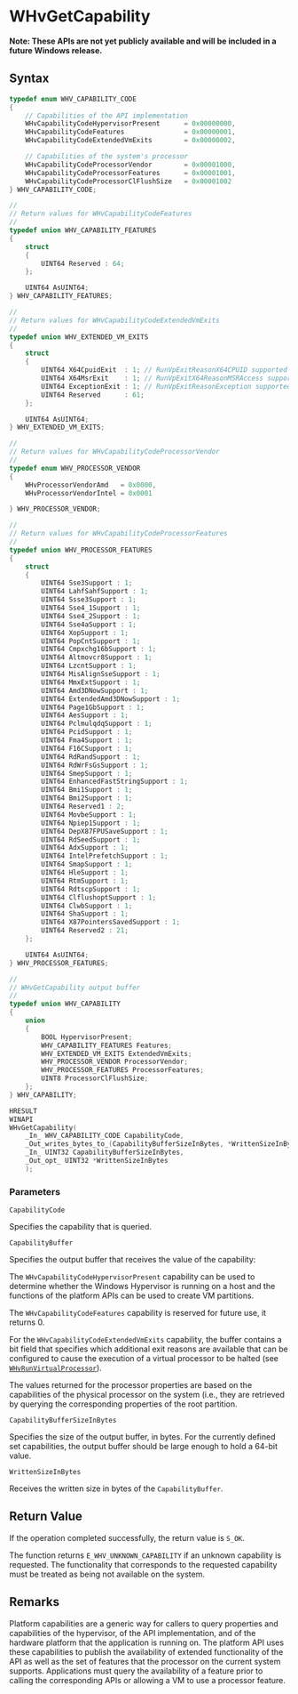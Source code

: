 # WHvGetCapability
**Note: These APIs are not yet publicly available and will be included in a future Windows release.**


## Syntax
```C
typedef enum WHV_CAPABILITY_CODE
{
    // Capabilities of the API implementation
    WHvCapabilityCodeHypervisorPresent      = 0x00000000,
    WHvCapabilityCodeFeatures               = 0x00000001,
    WHvCapabilityCodeExtendedVmExits        = 0x00000002,

    // Capabilities of the system's processor
    WHvCapabilityCodeProcessorVendor        = 0x00001000,
    WHvCapabilityCodeProcessorFeatures      = 0x00001001,
    WHvCapabilityCodeProcessorClFlushSize   = 0x00001002
} WHV_CAPABILITY_CODE;

//
// Return values for WHvCapabilityCodeFeatures
//
typedef union WHV_CAPABILITY_FEATURES
{
    struct
    {
        UINT64 Reserved : 64;
    };

    UINT64 AsUINT64;
} WHV_CAPABILITY_FEATURES;

//
// Return values for WHvCapabilityCodeExtendedVmExits
//
typedef union WHV_EXTENDED_VM_EXITS
{
    struct
    {
        UINT64 X64CpuidExit  : 1; // RunVpExitReasonX64CPUID supported
        UINT64 X64MsrExit    : 1; // RunVpExitX64ReasonMSRAccess supported
        UINT64 ExceptionExit : 1; // RunVpExitReasonException supported
        UINT64 Reserved      : 61;
    };

    UINT64 AsUINT64;
} WHV_EXTENDED_VM_EXITS;

//
// Return values for WHvCapabilityCodeProcessorVendor
//
typedef enum WHV_PROCESSOR_VENDOR
{
    WHvProcessorVendorAmd   = 0x0000,
    WHvProcessorVendorIntel = 0x0001

} WHV_PROCESSOR_VENDOR;

//
// Return values for WHvCapabilityCodeProcessorFeatures
//
typedef union WHV_PROCESSOR_FEATURES
{
    struct
    {
        UINT64 Sse3Support : 1;
        UINT64 LahfSahfSupport : 1;
        UINT64 Ssse3Support : 1;
        UINT64 Sse4_1Support : 1;
        UINT64 Sse4_2Support : 1;
        UINT64 Sse4aSupport : 1;
        UINT64 XopSupport : 1;
        UINT64 PopCntSupport : 1;
        UINT64 Cmpxchg16bSupport : 1;
        UINT64 Altmovcr8Support : 1;
        UINT64 LzcntSupport : 1;
        UINT64 MisAlignSseSupport : 1;
        UINT64 MmxExtSupport : 1;
        UINT64 Amd3DNowSupport : 1;
        UINT64 ExtendedAmd3DNowSupport : 1;
        UINT64 Page1GbSupport : 1;
        UINT64 AesSupport : 1;
        UINT64 PclmulqdqSupport : 1;
        UINT64 PcidSupport : 1;
        UINT64 Fma4Support : 1;
        UINT64 F16CSupport : 1;
        UINT64 RdRandSupport : 1;
        UINT64 RdWrFsGsSupport : 1;
        UINT64 SmepSupport : 1;
        UINT64 EnhancedFastStringSupport : 1;
        UINT64 Bmi1Support : 1;
        UINT64 Bmi2Support : 1;
        UINT64 Reserved1 : 2;
        UINT64 MovbeSupport : 1;
        UINT64 Npiep1Support : 1;
        UINT64 DepX87FPUSaveSupport : 1;
        UINT64 RdSeedSupport : 1;
        UINT64 AdxSupport : 1;
        UINT64 IntelPrefetchSupport : 1;
        UINT64 SmapSupport : 1;
        UINT64 HleSupport : 1;
        UINT64 RtmSupport : 1;
        UINT64 RdtscpSupport : 1;
        UINT64 ClflushoptSupport : 1;
        UINT64 ClwbSupport : 1;
        UINT64 ShaSupport : 1;
        UINT64 X87PointersSavedSupport : 1;
        UINT64 Reserved2 : 21;
    };

    UINT64 AsUINT64;
} WHV_PROCESSOR_FEATURES;

//
// WHvGetCapability output buffer
//
typedef union WHV_CAPABILITY
{
    union
    {
        BOOL HypervisorPresent;
        WHV_CAPABILITY_FEATURES Features;
        WHV_EXTENDED_VM_EXITS ExtendedVmExits;
        WHV_PROCESSOR_VENDOR ProcessorVendor;
        WHV_PROCESSOR_FEATURES ProcessorFeatures;
        UINT8 ProcessorClFlushSize;
    };
} WHV_CAPABILITY;

HRESULT
WINAPI
WHvGetCapability(
    _In_ WHV_CAPABILITY_CODE CapabilityCode,
    _Out_writes_bytes_to_(CapabilityBufferSizeInBytes, *WrittenSizeInBytes) VOID* CapabilityBuffer,
    _In_ UINT32 CapabilityBufferSizeInBytes,
    _Out_opt_ UINT32 *WrittenSizeInBytes
    );
```

### Parameters

`CapabilityCode`

Specifies the capability that is queried.

`CapabilityBuffer`

Specifies the output buffer that receives the value of the capability:

The `WHvCapabilityCodeHypervisorPresent` capability can be used to determine whether the Windows Hypervisor is running on a host and the functions of the platform APIs can be used to create VM partitions.

The `WHvCapabilityCodeFeatures` capability is reserved for future use, it returns 0.

For the `WHvCapabilityCodeExtendedVmExits` capability, the buffer contains a bit field that specifies which additional exit reasons are available that can be configured to cause the execution of a virtual processor to be halted (see [`WHvRunVirtualProcessor`](WHvRunVirtualProcessor.md)).

The values returned for the processor properties are based on the capabilities of the physical processor on the system (i.e., they are retrieved by querying the corresponding properties of the root partition.

`CapabilityBufferSizeInBytes`

Specifies the size of the output buffer, in bytes. For the currently defined set capabilities, the output buffer should be large enough to hold a 64-bit value.

`WrittenSizeInBytes`

Receives the written size in bytes of the `CapabilityBuffer`.

## Return Value
If the operation completed successfully, the return value is `S_OK`.

The function returns `E_WHV_UNKNOWN_CAPABILITY` if an unknown capability is requested. The functionality that corresponds to the requested capability must be treated as being not available on the system.

## Remarks
Platform capabilities are a generic way for callers to query properties and capabilities of the hypervisor, of the API implementation, and of the hardware platform that the application is running on. The platform API uses these capabilities to publish the availability of extended functionality of the API as well as the set of features that the processor on the current system supports. Applications must query the availability of a feature prior to calling the corresponding APIs or allowing a VM to use a processor feature.

